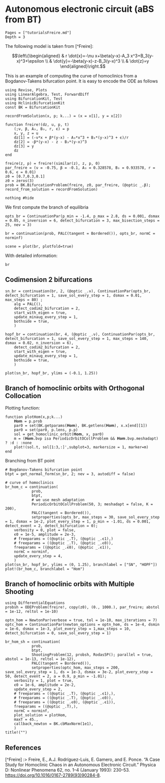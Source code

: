 # Autonomous electronic circuit (aBS from BT)

```@contents
Pages = ["tutorialsFreire.md"]
Depth = 3
```

The following model is taken from [^Freire]:

$$\left\{\begin{aligned}
& r \dot{x}=-\nu x+\beta(y-x)-A_3 x^3+B_3(y-x)^3+\epsilon \\
& \dot{y}=-\beta(y-x)-z-B_3(y-x)^3 \\
& \dot{z}=y
\end{aligned}\right.$$

This is an example of computing the curve of homoclinics from a Bogdanov-Takens bifurcation point. 
It is easy to encode the ODE as follows

```@example TUTFREIRE
using Revise, Plots
using LinearAlgebra, Test, ForwardDiff
using BifurcationKit, Test
using HclinicBifurcationKit
const BK = BifurcationKit

recordFromSolution(x, p; k...) = (x = x[1], y = x[2])

function freire!(dz, u, p, t)
	(;ν, β, A₃, B₃, r, ϵ) = p
	x, y, z = u
	dz[1] = (-ν*x + β*(y-x) - A₃*x^3 + B₃*(y-x)^3 + ϵ)/r
	dz[2] =	-β*(y-x) - z - B₃*(y-x)^3
	dz[3] = y
	dz
end

freire(z, p) = freire!(similar(z), z, p, 0)
par_freire = (ν = -0.75, β = -0.1, A₃ = 0.328578, B₃ = 0.933578, r = 0.6, ϵ = 0.01)
z0 = [0.7,0.3,0.1]
z0 = zeros(3)
prob = BK.BifurcationProblem(freire, z0, par_freire, (@optic _.β); record_from_solution = recordFromSolution)

nothing #hide
```

We first compute the branch of equilibria

```@example TUTFREIRE
opts_br = ContinuationPar(p_min = -1.4, p_max = 2.8, ds = 0.001, dsmax = 0.05, n_inversion = 6, detect_bifurcation = 3, max_bisection_steps = 25, nev = 3)

br = continuation(prob, PALC(tangent = Bordered()), opts_br, normC = norminf)

scene = plot(br, plotfold=true)
```

With detailed information:

```@example TUTFREIRE
br
```

## Codimension 2 bifurcations


```@example TUTFREIRE
sn_br = continuation(br, 2, (@optic _.ν), ContinuationPar(opts_br, detect_bifurcation = 1, save_sol_every_step = 1, dsmax = 0.01, max_steps = 80) ;
	alg = PALC(),
	detect_codim2_bifurcation = 2,
	start_with_eigen = true,
	update_minaug_every_step = 1,
	bothside = true,
	)

hopf_br = continuation(br, 4, (@optic _.ν), ContinuationPar(opts_br, detect_bifurcation = 1, save_sol_every_step = 1, max_steps = 140, dsmax = 0.02, n_inversion = 6),
	detect_codim2_bifurcation = 2,
	start_with_eigen = true,
	update_minaug_every_step = 1,
	bothside = true,
	)

plot(sn_br, hopf_br, ylims = (-0.1, 1.25))
```

## Branch of homoclinic orbits with Orthogonal Collocation

Plotting function:

```@example TUTFREIRE
function plotHom(x,p;k...)
	𝐇𝐨𝐦 = p.prob
	par0 = set(BK.getparams(𝐇𝐨𝐦), BK.getlens(𝐇𝐨𝐦), x.x[end][1])
	par0 = set(par0, p.lens, p.p)
	sol = get_homoclinic_orbit(𝐇𝐨𝐦, x, par0)
	m = (𝐇𝐨𝐦.bvp isa PeriodicOrbitOCollProblem && 𝐇𝐨𝐦.bvp.meshadapt) ? :d : :none
	plot!(sol.t, sol[1:3,:]',subplot=3, markersize = 1, marker=m)
end
```

Branching from BT point

```@example TUTFREIRE
# Bogdanov-Takens bifurcation point
btpt = get_normal_form(sn_br, 2; nev = 3, autodiff = false)

# curve of homoclinics
br_hom_c = continuation(
			prob,
			btpt,
			# we use mesh adaptation
			PeriodicOrbitOCollProblem(50, 3; meshadapt = false, K = 200),
			PALC(tangent = Bordered()),
			setproperties(opts_br, max_steps = 30, save_sol_every_step = 1, dsmax = 1e-2, plot_every_step = 1, p_min = -1.01, ds = 0.001, detect_event = 2, detect_bifurcation = 0);
	verbosity = 0, plot = false,
	ϵ0 = 1e-5, amplitude = 2e-3,
	# freeparams = ((@optic _.T), (@optic _.ϵ1),)
	# freeparams = ((@optic _.T), (@optic _.ϵ0)),
	freeparams = ((@optic _.ϵ0), (@optic _.ϵ1)),
	normC = norminf,
	update_every_step = 4,
	)
plot(sn_br, hopf_br, ylims = (0, 1.25), branchlabel = ["SN", "HOPF"])
plot!(br_hom_c, branchlabel = "Hom")
```

## Branch of homoclinic orbits with Multiple Shooting

```@example TUTFREIRE
using DifferentialEquations
probsh = ODEProblem(freire!, copy(z0), (0., 1000.), par_freire; abstol = 1e-12, reltol = 1e-10)

optn_hom = NewtonPar(verbose = true, tol = 1e-10, max_iterations = 7)
optc_hom = ContinuationPar(newton_options = optn_hom, ds = 1e-4, dsmin = 1e-6, dsmax = 1e-3, plot_every_step = 1,max_steps = 10, detect_bifurcation = 0, save_sol_every_step = 1)

br_hom_sh = continuation(
			prob,
			btpt,
			ShootingProblem(12, probsh, Rodas5P(); parallel = true, abstol = 1e-13, reltol = 1e-12),
			PALC(tangent = Bordered()),
			setproperties(optc_hom, max_steps = 200, save_sol_every_step = 1, ds = 1e-3, dsmax = 3e-2, plot_every_step = 50, detect_event = 2, a = 0.9, p_min = -1.01);
	verbosity = 1, plot = true,
	ϵ0 = 1e-6, amplitude = 2e-2,
	update_every_step = 2,
	# freeparams = ((@optic _.T), (@optic _.ϵ1),),
	# freeparams = ((@optic _.T), (@optic _.ϵ0)),
	# freeparams = ((@optic _.ϵ0), (@optic _.ϵ1)),
	freeparams = ((@optic _.T),),
	normC = norminf,
	plot_solution = plotHom,
	maxT = 45.,
	callback_newton = BK.cbMaxNorm(1e1),
	)
title!("")
```


## References

[^Freire] :> Freire, E., A.J. Rodríguez-Luis, E. Gamero, and E. Ponce. “A Case Study for Homoclinic Chaos in an Autonomous Electronic Circuit.” Physica D: Nonlinear Phenomena 62, no. 1–4 (January 1993): 230–53. https://doi.org/10.1016/0167-2789(93)90284-8.
